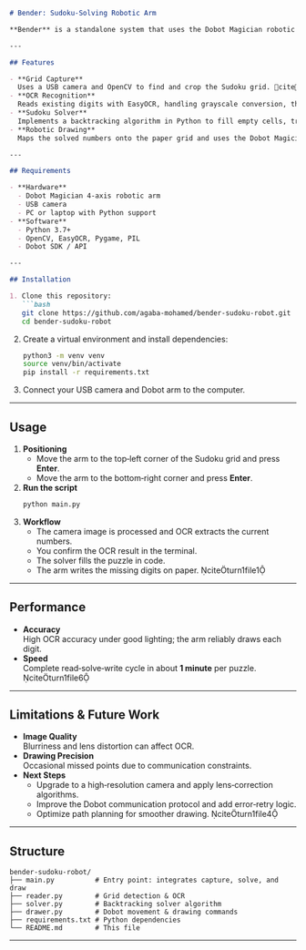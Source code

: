 ```markdown
# Bender: Sudoku‑Solving Robotic Arm

**Bender** is a standalone system that uses the Dobot Magician robotic arm to read, solve, and physically write the solution to a Sudoku puzzle on paper. citeturn1file0

---

## Features

- **Grid Capture**  
  Uses a USB camera and OpenCV to find and crop the Sudoku grid. citeturn1file1
- **OCR Recognition**  
  Reads existing digits with EasyOCR, handling grayscale conversion, thresholding, and contour detection. citeturn1file1
- **Sudoku Solver**  
  Implements a backtracking algorithm in Python to fill empty cells, tracking changes for precise drawing. citeturn1file2
- **Robotic Drawing**  
  Maps the solved numbers onto the paper grid and uses the Dobot Magician to write each digit with a pen. citeturn1file5

---

## Requirements

- **Hardware**  
  - Dobot Magician 4‑axis robotic arm  
  - USB camera  
  - PC or laptop with Python support  
- **Software**  
  - Python 3.7+  
  - OpenCV, EasyOCR, Pygame, PIL  
  - Dobot SDK / API  

---

## Installation

1. Clone this repository:  
   ```bash
   git clone https://github.com/agaba-mohamed/bender-sudoku-robot.git
   cd bender-sudoku-robot
   ```
2. Create a virtual environment and install dependencies:  
   ```bash
   python3 -m venv venv
   source venv/bin/activate
   pip install -r requirements.txt
   ```
3. Connect your USB camera and Dobot arm to the computer.

---

## Usage

1. **Positioning**  
   - Move the arm to the top‑left corner of the Sudoku grid and press **Enter**.  
   - Move the arm to the bottom‑right corner and press **Enter**.  
2. **Run the script**  
   ```bash
   python main.py
   ```
3. **Workflow**  
   - The camera image is processed and OCR extracts the current numbers.  
   - You confirm the OCR result in the terminal.  
   - The solver fills the puzzle in code.  
   - The arm writes the missing digits on paper. citeturn1file1

---

## Performance

- **Accuracy**  
  High OCR accuracy under good lighting; the arm reliably draws each digit.  
- **Speed**  
  Complete read‑solve‑write cycle in about **1 minute** per puzzle. citeturn1file6

---

## Limitations & Future Work

- **Image Quality**  
  Blurriness and lens distortion can affect OCR.  
- **Drawing Precision**  
  Occasional missed points due to communication constraints.  
- **Next Steps**  
  - Upgrade to a high‑resolution camera and apply lens‑correction algorithms.  
  - Improve the Dobot communication protocol and add error‑retry logic.  
  - Optimize path planning for smoother drawing. citeturn1file4

---

## Structure

```
bender-sudoku-robot/
├── main.py          # Entry point: integrates capture, solve, and draw
├── reader.py        # Grid detection & OCR
├── solver.py        # Backtracking solver algorithm
├── drawer.py        # Dobot movement & drawing commands
├── requirements.txt # Python dependencies
└── README.md        # This file
```

---
